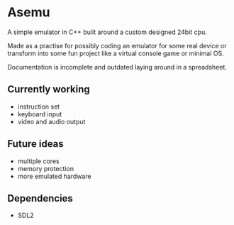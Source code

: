 # Asemu

A simple emulator in C++ built around a custom designed 24bit cpu.

Made as a practise for possibly coding an emulator for some real device
 or transform into some fun project like a virtual console game or minimal OS.

Documentation is incomplete and outdated laying around in a spreadsheet.


## Currently working

* instruction set
* keyboard input
* video and audio output

## Future ideas

* multiple cores
* memory protection
* more emulated hardware

## Dependencies

* SDL2

